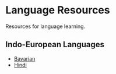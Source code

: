 # Language Resources
Resources for language learning.


## Indo-European Languages

* [Bavarian](./bar.md)
* [Hindi](./hi.md)
